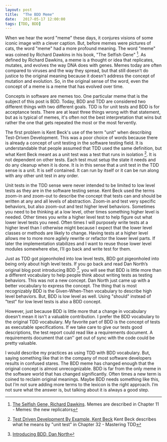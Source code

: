 ```yaml
---
layout: post
title:  "The BDD Meme"
date:   2017-05-17 12:00:00
tags: [TDD, BDD]
---
```


When we hear the word "meme" these days, it conjures visions of some iconic image with a clever caption.  But, before memes were pictures of cats, the word "meme" had a more profound meaning.  The word "meme" was coined by Richard Dawkins in his book, "The Selfish Gene" [^1].  As defined by Richard Dawkins, a meme is a thought or idea that replicates, mutates, and evolves the way DNA does with genes.  Memes today are often compared to viruses and the way they spread, but that still doesn’t do justice to the original meaning because it doesn't address the concept of mutation and evolution.  So, in the original sense of the word, even the concept of a meme is a meme that has evolved over time.

Concepts in software are memes too.  One particular meme that is the subject of this post is BDD.  Today, BDD and TDD are considered two different things with two different goals.  TDD is for unit tests and BDD is for acceptance tests.  There are at least three things wrong with that statement, but as is typical of memes, it's often not the best interpretation that wins but rather the one that gets repeated the most or the most fervently.

The first problem is Kent Beck's use of the term "unit" when describing Test-Driven Development.  This was a poor choice of words because there is already a concept of unit testing in the software testing field.  It is understandable that people assumed that TDD used the same definition, but what Kent Beck meant as a unit test was a test that runs in isolation [^2].  It is not dependent on other tests.  Each test must setup the state it needs and do any cleanup when it is done.  It is in this sense that a unit test in the TDD sense is a unit.  It is self contained.  It can run by itself or it can be run along with any other unit test in any order.

Unit tests in the TDD sense were never intended to be limited to low level tests as they are in the software testing sense.  Kent Beck used the terms zoom-in and zoom-out to describe the concept that tests can and should be written at any and all levels of abstraction.  Zoom-in and test very specific behaviors, but also zoom-out and test higher level behaviors.  Sometimes you need to be thinking at a low level, other times something higher level is needed.  Other times you write a higher level test to help figure out what lower level tests you need.  Often times I will purposely write tests at a higher level than I otherwise might because I expect that the lower level classes or methods are likely to change.  Having tests at a higher level allows me to more more agilely rewrite or refactor the lower level parts.  If later the implementation stabilizes and I want to reuse those lower level modules somewhere else, I’ll go back and write test for them.

Just as TDD got pigeonholed into low level tests, BDD got pigeonholed into being only about high level tests.  If you go back and read Dan North’s original blog post introducing BDD [^3], you will see that BDD is little more than a different vocabulary to help people think about writing tests as testing behaviors.  This was not a new concept.  Dan North just came up with a better vocabulary to express the concept.  The thing that is most recognizably BDD is the Given-When-Then vocabulary to describe high level behaviors.  But, BDD is low level as well.  Using "should" instead of "test" for low level tests is also a BDD concept.

However, just because BDD is little more that a change in vocabulary doesn't mean it isn't a valuable contribution.  I prefer the BDD vocabulary to the original TDD vocabulary.  My favorite part of BDD is the concept of tests as executable specifications.  If we take care to give our tests good descriptions, the test report could read like a requirements document.  A requirements document that can’' get out of sync with the code could be pretty valuable.

I would describe my practices as using TDD with BDD vocabulary.  But, saying something like that in the company of most software developers results in confused stares.  The BDD meme has changed enough that the original concept is almost unrecognizable.  BDD is far from the only meme in the software world that has changed significantly.  Often times a new term is coined to reclaim original meanings.  Maybe BDD needs something like this, but I’m not sure adding more terms to the lexicon is the right approach.  I’m not sure what the answer is, but talking about it is always a good step.

[^1]: [The Selfish Gene, Richard Dawkins](https://www.amazon.com/Selfish-Gene-Richard-Dawkins/dp/1491514507).  Memes are described in Chapter 11 - Memes: the new replicators
[^2]: [Test Driven Development By Example, Kent Beck](https://www.amazon.com/Test-Driven-Development-Kent-Beck/dp/0321146530) Kent Beck describes what he means by "unit test" in Chapter 32 - Mastering TDD
[^3]: [Introducing BDD, Dan North](https://dannorth.net/introducing-bdd/)
